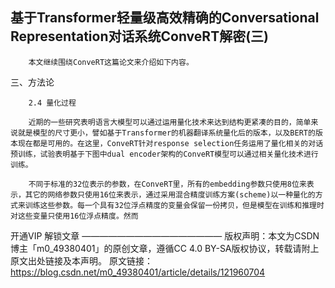 ## 基于Transformer轻量级高效精确的Conversational Representation对话系统ConveRT解密(三)



        本文继续围绕ConveRT这篇论文来介绍如下内容。

三、方法论

        2.4 量化过程

        近期的一些研究表明语言大模型可以通过运用量化技术来达到结构更紧凑的目的，简单来说就是模型的尺寸更小，譬如基于Transformer的机器翻译系统量化后的版本，以及BERT的版本现在都是可用的。在这里，ConveRT针对response selection任务运用了量化相关的对话预训练，试验表明基于下图中dual encoder架构的ConveRT模型可以通过相关量化技术进行训练。

        不同于标准的32位表示的参数，在ConveRT里，所有的embedding参数只使用8位来表示，其它的网络参数只使用16位来表示，通过采用混合精度训练方案(scheme)以一种量化的方式来训练这些参数。每一个具有32位浮点精度的变量会保留一份拷贝，但是模型在训练和推理时对这些变量只使用16位浮点精度。然而
开通VIP 解锁文章 
————————————————
版权声明：本文为CSDN博主「m0_49380401」的原创文章，遵循CC 4.0 BY-SA版权协议，转载请附上原文出处链接及本声明。
原文链接：https://blog.csdn.net/m0_49380401/article/details/121960704
